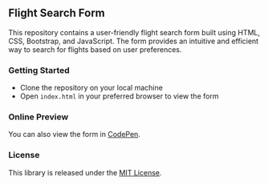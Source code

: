 ## Flight Search Form

This repository contains a user-friendly flight search form built using HTML, CSS, Bootstrap, and JavaScript. The form provides an intuitive and efficient way to search for flights based on user preferences.

### Getting Started

- Clone the repository on your local machine
- Open `index.html` in your preferred browser to view the form

### Online Preview

You can also view the form in [CodePen](https://codepen.io/amadeus4dev/pen/jOpRReJ).

### License

This library is released under the [MIT License](LICENSE).
